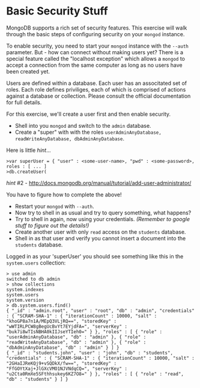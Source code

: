 Basic Security Stuff
=

MongoDB supports a rich set of security features. This exercise will walk through the basic steps
of configuring security on your ``mongod`` instance.

To enable security, you need to start your ``mongod`` instance with the ``--auth`` parameter.
But - how can connect without making users yet? There is a special feature called the "localhost
exception" which allows a ``mongod`` to accept a connection from the same computer as long as no
users have been created yet.

Users are defined within a database. Each user has an associtated set of roles. Each role defines 
priviliges, each of which is comprised of actions against a database or collection. Please consult the
official documentation for full details.

For this exercise, we'll create a user first and then enable security.

* Shell into you ``mongod`` and switch to the ``admin`` database.
* Create a "super" with with the roles ``userAdminAnyDatabase, readWriteAnyDatabase, dbAdminAnyDatabase``.

Here is little *hint*...
```
>var superUser = { "user" : <some-user-name>, "pwd" : <some-password>, roles : [ ... ]
>db.createUser(
```

*hint* #2 - http://docs.mongodb.org/manual/tutorial/add-user-administrator/

You have to figure how to complete the above!
* Restart your ``mongod`` with ``--auth``.
* Now try to shell in as usual and try to query something, what happens?
* Try to shell in again, now using your credentials. *(Remember to google stuff to figure out the details!)*
* Create another user with only ``read`` access on the ``students`` database.
* Shell in as that user and verify you cannot insert a document into the ``students`` database.

Logged in as your 'superUser' you should see something like this in the ``system.users`` collection:

```
> use admin
switched to db admin
> show collections
system.indexes
system.users
system.version
> db.system.users.find()
{ "_id" : "admin.root", "user" : "root", "db" : "admin", "credentials" : { "SCRAM-SHA-1" : { "iterationCount" : 10000, "salt" : "khoGP8a7n1A/MEpQ3VLjRQ==", "storedKey" : "wWTIRLPCW8gBegUcBvYt7EYjdFA=", "serverKey" : "buk7i8wTIsNBHA0kIIJseYTIeh0=" } }, "roles" : [ { "role" : "userAdminAnyDatabase", "db" : "admin" }, { "role" : "readWriteAnyDatabase", "db" : "admin" }, { "role" : "dbAdminAnyDatabase", "db" : "admin" } ] }
{ "_id" : "students.john", "user" : "john", "db" : "students", "credentials" : { "SCRAM-SHA-1" : { "iterationCount" : 10000, "salt" : "2GHaIJReKQj9+vSQDkX/fw==", "storedKey" : "FfGOYtXaj+JlGXcVMO1NJVNdqCQ=", "serverKey" : "u2Cta0RmXe5SFthhsukey6KZ7O8=" } }, "roles" : [ { "role" : "read", "db" : "students" } ] }
```
